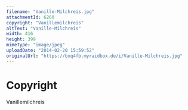 ```yaml
---
filename: "Vanille-Milchreis.jpg"
attachmentId: 6260
copyright: "Vanillemilchreis"
altText: "Vanille-Milchreis"
width: 416
height: 399
mimeType: "image/jpeg"
uploadDate: "2014-02-20 15:59:52"
originalUrl: "https://bxq4fb.myraidbox.de/i/Vanille-Milchreis.jpg"
---
```


# Copyright

Vanillemilchreis
